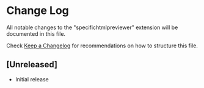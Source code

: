 # Change Log

All notable changes to the "specifichtmlpreviewer" extension will be documented in this file.

Check [Keep a Changelog](http://keepachangelog.com/) for recommendations on how to structure this file.

## [Unreleased]

- Initial release